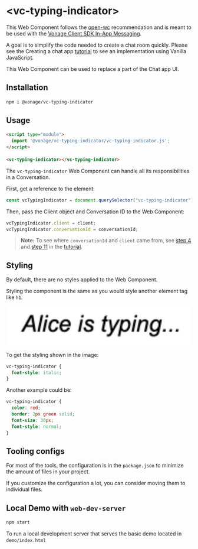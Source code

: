 # \<vc-typing-indicator>

This Web Component follows the [open-wc](https://github.com/open-wc/open-wc) recommendation and is meant to be used with the [Vonage Client SDK In-App Messaging](https://developer.vonage.com/en/vonage-client-sdk/in-app-messaging/overview).

A goal is to simplify the code needed to create a chat room quickly. Please see the Creating a chat app [tutorial](https://developer.vonage.com/en/tutorials/vg-in-app-messaging?source=vonage-client-sdk) to see an implementation using Vanilla JavaScript.

This Web Component can be used to replace a part of the Chat app UI.

## Installation
```bash
npm i @vonage/vc-typing-indicator
```

## Usage
```html
<script type="module">
  import '@vonage/vc-typing-indicator/vc-typing-indicator.js';
</script>

<vc-typing-indicator></vc-typing-indicator>
```
The `vc-typing-indicator` Web Component can handle all its responsibilities in a Conversation.

First, get a reference to the element:
```js
const vcTypingIndicator = document.querySelector("vc-typing-indicator");
```

Then, pass the Client object and Conversation ID to the Web Component:
```js
vcTypingIndicator.client = client;
vcTypingIndicator.conversationId = conversationId;
```
> **Note:** To see where `conversationId` and `client` came from, see [step 4](https://developer.vonage.com/en/tutorials/vg-in-app-messaging/create-conversation/javascript) and [step 11](https://developer.vonage.com/en/tutorials/vg-in-app-messaging/join-conversation/javascript) in the [tutorial](https://developer.vonage.com/en/tutorials/vg-in-app-messaging/introduction/javascript).

## Styling

By default, there are no styles applied to the Web Component.

Styling the component is the same as you would style another element tag like `h1`.

![Example styling of the component](vc-typing-indicator-styled.jpg "Example styling of the component")

To get the styling shown in the image:

```css
vc-typing-indicator {
  font-style: italic;
}
```

Another example could be:
```css
vc-typing-indicator {
  color: red;
  border: 2px green solid;
  font-size: 30px;
  font-style: normal;
}
```

## Tooling configs

For most of the tools, the configuration is in the `package.json` to minimize the amount of files in your project.

If you customize the configuration a lot, you can consider moving them to individual files.

## Local Demo with `web-dev-server`

```bash
npm start
```

To run a local development server that serves the basic demo located in `demo/index.html`
